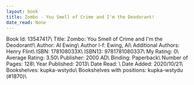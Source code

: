 ```yaml
---
layout: book
title: Zombo - You Smell of Crime and I'm the Deodorant!
date_read: None
---
```


Book Id: 13547417\ 
Title: Zombo: You Smell of Crime and I'm the Deodorant!\ 
Author: Al Ewing\ 
Author l-f: Ewing, Al\ 
Additional Authors: Henry Flint\ 
ISBN: 178108033X\ 
ISBN13: 9781781080337\ 
My Rating: 0\ 
Average Rating: 3.50\ 
Publisher: 2000 AD\ 
Binding: Paperback\ 
Number of Pages: 128\ 
Year Published: 2013\ 
Date Read: \ 
Date Added: 2020/10/21\ 
Bookshelves: kupka-wstydu\ 
Bookshelves with positions: kupka-wstydu (#1870)\ 

